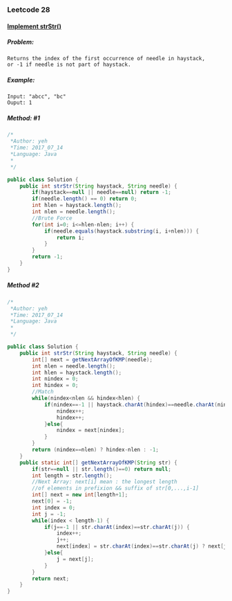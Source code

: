 

### Leetcode 28
#### [Implement strStr()](https://leetcode.com/problems/implement-strstr)

##### ***Problem:***

    Returns the index of the first occurrence of needle in haystack, 
    or -1 if needle is not part of haystack.


##### ***Example:***
 
    Input: "abcc", "bc"
    Ouput: 1
    

  
##### *Method: #1*
``` java
/*
 *Author: yeh
 *Time: 2017_07_14
 *Language: Java
 *
 */

public class Solution {
    public int strStr(String haystack, String needle) {
        if(haystack==null || needle==null) return -1;
        if(needle.length() == 0) return 0;
        int hlen = haystack.length();
        int nlen = needle.length();
        //Brute Force
        for(int i=0; i<=hlen-nlen; i++) {
            if(needle.equals(haystack.substring(i, i+nlen))) {
                return i;
            }
        }
        return -1;
    }
}


```

##### *Method #2*
``` java
/*
 *Author: yeh
 *Time: 2017_07_14
 *Language: Java
 *
 */

public class Solution {
    public int strStr(String haystack, String needle) {
        int[] next = getNextArrayOfKMP(needle);
        int nlen = needle.length();
        int hlen = haystack.length();
        int nindex = 0;
        int hindex = 0;
        //Match
        while(nindex<nlen && hindex<hlen) {
            if(nindex==-1 || haystack.charAt(hindex)==needle.charAt(nindex)) {
                nindex++;
                hindex++;
            }else{
                nindex = next[nindex];
            }
        }
        return (nindex==nlen) ? hindex-nlen : -1;
    }
    public static int[] getNextArrayOfKMP(String str) {
        if(str==null || str.length()==0) return null;
        int length = str.length();
        //Next Array: next[i] mean : the longest length
        //of elements in prefixion && suffix of str[0,...,i-1]
        int[] next = new int[length+1];
        next[0] = -1;
        int index = 0;
        int j = -1;
        while(index < length-1) {
            if(j==-1 || str.charAt(index)==str.charAt(j)) {
                index++;
                j++;
                next[index] = str.charAt(index)==str.charAt(j) ? next[j] : j;
            }else{
                j = next[j];
            }
        }
        return next;
    }
}
```

